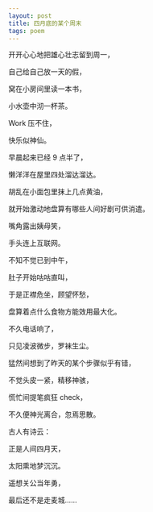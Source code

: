 ```yaml
---
layout: post
title: 四月底的某个周末
tags: poem
---
```




开开心心地把雄心壮志留到周一，

自己给自己放一天的假，

窝在小房间里读一本书，

小水壶中沏一杯茶。

Work 压不住，

快乐似神仙。

早晨起来已经 9 点半了，

懒洋洋在屋里四处溜达溜达。

胡乱在小面包里抹上几点黄油，

就开始激动地盘算有哪些人间好剧可供消遣。

嘴角露出姨母笑，

手头连上互联网。

不知不觉已到中午，

肚子开始咕咕直叫，

于是正襟危坐，顾望怀愁，

盘算着点什么食物方能效用最大化。

不久电话响了，

只见凌波微步，罗袜生尘。

猛然间想到了昨天的某个步骤似乎有错，

不觉头皮一紧，精移神骇，

慌忙间提笔疯狂 check，

不久便神光离合，忽焉思散。

古人有诗云：

正是人间四月天，

太阳熏地梦沉沉。

遥想关公当年勇，

最后还不是走麦城……

